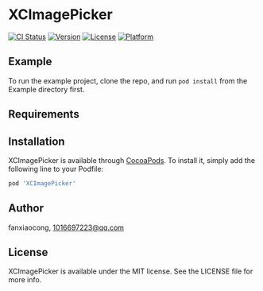 # XCImagePicker

[![CI Status](http://img.shields.io/travis/fanxiaocong/XCImagePicker.svg?style=flat)](https://travis-ci.org/fanxiaocong/XCImagePicker)
[![Version](https://img.shields.io/cocoapods/v/XCImagePicker.svg?style=flat)](http://cocoapods.org/pods/XCImagePicker)
[![License](https://img.shields.io/cocoapods/l/XCImagePicker.svg?style=flat)](http://cocoapods.org/pods/XCImagePicker)
[![Platform](https://img.shields.io/cocoapods/p/XCImagePicker.svg?style=flat)](http://cocoapods.org/pods/XCImagePicker)

## Example

To run the example project, clone the repo, and run `pod install` from the Example directory first.

## Requirements

## Installation

XCImagePicker is available through [CocoaPods](http://cocoapods.org). To install
it, simply add the following line to your Podfile:

```ruby
pod 'XCImagePicker'
```

## Author

fanxiaocong, 1016697223@qq.com

## License

XCImagePicker is available under the MIT license. See the LICENSE file for more info.
